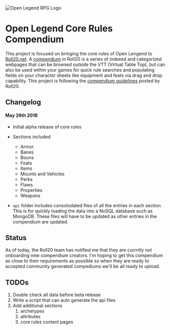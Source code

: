 ![Open Legend RPG Logo](http://www.openlegendrpg.com/assets/img/open_legend_lg_logo.png)

# Open Legend Core Rules Compendium
This project is focused on bringing the core rules of Open Lengend to [Roll20.net](https://www.roll20.net). A [compendium](https://wiki.roll20.net/Compendium) in Roll20 is a series of indexed and categorized webpages that can be browsed outside the VTT (Virtual Table Top), but can also be used within your games for quick rule searches and populating fields on your character sheets like equipment and feats via drag and drop capability. This project is following the [compendium guidelines](https://wiki.roll20.net/Building_Compendiums) posted by Roll20.

## Changelog

#### May 26th 2018
-  Initial alpha release of core rules
-  Sections included
    -  Armor
    -  Banes
    -  Boons
    -  Feats
    -  Items
    -  Mounts and Vehicles
    -  Perks
    -  Flaws
    -  Properties
    -  Weapons

-  `api` folder includes consolodated files of all the entries in each section. This is for quickly loading the data into a NoSQL database such as MongoDB. These files will have to be updated as other entries in the compendium are updated.

## Status
As of today, the Roll20 team has notified me that they are currntly not onboarding new compendium creators. I'm hoping to get this compendium as close to their requirements as possible so when they are ready to accepted community generated compediums we'll be all ready to upload.

## TODOs
1. Double check all data before beta release
2. Write a script that can auto generate the api files
3. Add additional sections
    1. archetypes
    2. attributes
    3. core rules content pages